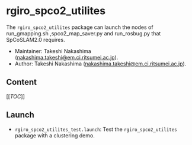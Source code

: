 # rgiro_spco2_utilites

The `rgiro_spco2_utilites` package can launch the nodes of run_gmapping.sh ,spco2_map_saver.py and run_rosbug.py that SpCoSLAM2.0 requires.

*   Maintainer: Takeshi Nakashima ([nakashima.takeshi@em.ci.ritsumei.ac.jp](mailto:nakashima.takeshi@em.ci.ritsumei.ac.jp)).
*   Author: Takeshi Nakashima ([nakashima.takeshi@em.ci.ritsumei.ac.jp](mailto:nakashima.takeshi@em.ci.ritsumei.ac.jp)).

## Content

[[_TOC_]]

## Launch

*   `rgiro_spco2_utilites_test.launch`: Test the `rgiro_spco2_utilites` package with a clustering demo.
